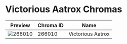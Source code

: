 # Victorious Aatrox Chromas



| Preview | Chroma ID | Name |
|---------|-----------|------|
| ![266010](https://raw.communitydragon.org/latest/plugins/rcp-be-lol-game-data/global/default/v1/champion-chroma-images/266/266010.png) | 266010 | Victorious Aatrox |